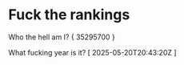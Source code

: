 # Fuck the rankings

Who the hell am I?
{ 35295700 }

What fucking year is it?
[ 2025-05-20T20:43:20Z ]
